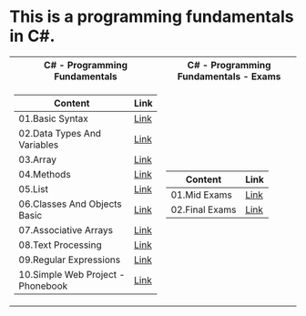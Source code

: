  <h1>This is a programming fundamentals in C#.</h1>


<table>

<tr>
  <th>C# - Programming Fundamentals </th>
  <th>C# - Programming Fundamentals - Exams </th>
</tr>

<tr>

<td>

| **Content**                                                            | **Link**                                                   |
| --------------------------------------------------------------------- | ---------------------------------------------------------- |
| <a> 01.Basic Syntax </a>               | <a href="https://github.com/Argatski/SoftUni/tree/main/ProgrammingFundamentals/01.BasicSyntax"> Link</a> |
| <a> 02.Data Types And Variables </a>   | <a href="https://github.com/Argatski/SoftUni/tree/main/ProgrammingFundamentals/02.DataTypesAndVariables"> Link</a> |
| <a> 03.Array </a>                      | <a href="https://github.com/Argatski/SoftUni/tree/main/ProgrammingFundamentals/03.Array"> Link</a> |
| <a> 04.Methods </a>                    | <a href="https://github.com/Argatski/SoftUni/tree/main/ProgrammingFundamentals/04.Methods/04.Methods"> Link</a> |
| <a> 05.List </a>                       | <a href="https://github.com/Argatski/SoftUni/tree/main/ProgrammingFundamentals/05.List"> Link</a> |
| <a> 06.Classes And Objects Basic </a>  | <a href="https://github.com/Argatski/SoftUni/tree/main/ProgrammingFundamentals/06.ClassesAndObjects"> Link</a> |
| <a> 07.Associative Arrays </a>         | <a href="https://github.com/Argatski/SoftUni/tree/main/ProgrammingFundamentals/07.AssociativeArrays"> Link</a> |
| <a> 08.Text Processing </a>            | <a href="https://github.com/Argatski/SoftUni/tree/main/ProgrammingFundamentals/08.Text%20Processing"> Link</a> |
| <a> 09.Regular Expressions </a>        | <a href="https://github.com/Argatski/SoftUni/tree/main/ProgrammingFundamentals/09.Regular%20Expressions"> Link</a> |
| <a> 10.Simple Web Project - Phonebook </a>        | <a href="https://github.com/Argatski/SoftUni/tree/main/ProgrammingFundamentals/10.WebPhonebook-Basic"> Link</a> |

</td>
<td>

| **Content**                                                            | **Link**                                                   |
| --------------------------------------------------------------------- | ---------------------------------------------------------- |
| <a> 01.Mid Exams </a>               | <a href="https://github.com/Argatski/SoftUni/tree/main/ProgrammingFundamentals/01.BasicSyntax"> Link</a> |
| <a> 02.Final Exams </a>   | <a href="https://github.com/Argatski/SoftUni/tree/main/ProgrammingFundamentals/02.DataTypesAndVariables"> Link</a> |


</td>

